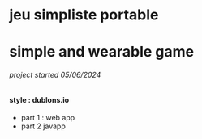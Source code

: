 # jeu simpliste portable
# simple and wearable game
###### project started 05/06/2024

#### style : dublons.io

-   part 1 :
    web app
-   part 2
    javapp



<!-- end page -->